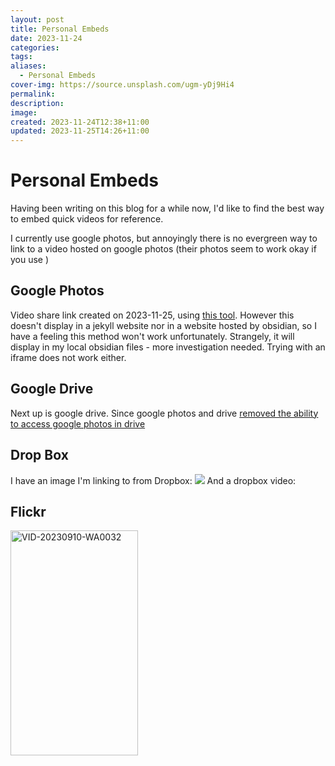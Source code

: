 ```yaml
---
layout: post
title: Personal Embeds
date: 2023-11-24
categories: 
tags: 
aliases:
  - Personal Embeds
cover-img: https://source.unsplash.com/ugm-yDj9Hi4
permalink: 
description: 
image: 
created: 2023-11-24T12:38+11:00
updated: 2023-11-25T14:26+11:00
---
```

# Personal Embeds
Having been writing on this blog for a while now, I'd like to find the best way to embed quick videos for reference.

I currently use google photos, but annoyingly there is no evergreen way to link to a video hosted on google photos (their photos seem to work okay if you use )

## Google Photos
Video share link created on 2023-11-25, using [this tool](https://www.publicalbum.org/blog/embedding-google-photos-image).
However this doesn't display in a jekyll website nor in a website hosted by obsidian, so I have a feeling this method won't work unfortunately. Strangely, it will display in my local obsidian files - more investigation needed.
Trying with an iframe does not work either.

## Google Drive
Next up is google drive. Since google photos and drive [removed the ability to access google photos in drive](https://blog.google/products/photos/simplifying-google-photos-and-google-drive/)

## Drop Box
I have an image I'm linking to from Dropbox:
![](https://www.dropbox.com/scl/fi/oey3qw850g2ofnkifxzz6/Screenshot-2023-08-01-183417.png?rlkey=ejp3dhekzaqnposal7mr3escd&raw=1)
And a dropbox video:


## Flickr
<a data-flickr-embed="true" href="https://www.flickr.com/photos/199272368@N02/53354285328/in/dateposted-public/" title="VID-20230910-WA0032"><img src="https://live.staticflickr.com/31337/53354285328_d134ee871d_o.jpg" width="204" height="360" alt="VID-20230910-WA0032"/></a><script async src="//embedr.flickr.com/assets/client-code.js" charset="utf-8"></script>